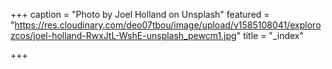+++
caption = "Photo by Joel Holland on Unsplash"
featured = "https://res.cloudinary.com/deo07tbou/image/upload/v1585108041/explorozcos/joel-holland-RwxJtL-WshE-unsplash_pewcm1.jpg"
title = "_index"

+++
